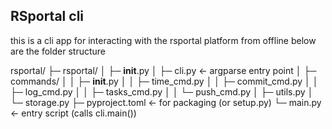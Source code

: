 ## RSportal cli
this is a cli app for interacting with the rsportal platform from offline below are the folder structure

rsportal/
├─ rsportal/
│  ├─ __init__.py
│  ├─ cli.py          ← argparse entry point
│  ├─ commands/
│  │   ├─ __init__.py
│  │   ├─ time_cmd.py
│  │   ├─ commit_cmd.py
│  │   ├─ log_cmd.py
│  │   ├─ tasks_cmd.py
│  │   └─ push_cmd.py
│  ├─ utils.py
│  └─ storage.py
├─ pyproject.toml      ← for packaging (or setup.py)
└─ main.py             ← entry script (calls cli.main())

